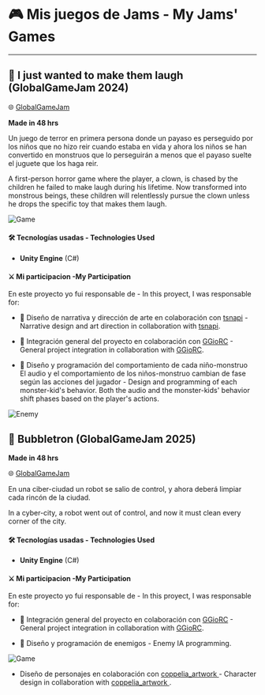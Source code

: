 # 🎮  Mis juegos de Jams - My Jams' Games 

---
## 🤡 **I just wanted to make them laugh (GlobalGameJam 2024)**

🌐 [GlobalGameJam](https://globalgamejam.org/games/2024/i-just-wanted-make-them-laugh-6)

**Made in 48 hrs**

Un juego de terror en primera persona donde un payaso es perseguido por los niños que no hizo reir cuando estaba en vida y ahora los niños se han convertido en monstruos que lo perseguirán a menos que el payaso suelte el juguete que los haga reir. 

A first-person horror game where the player, a clown, is chased by the children he failed to make laugh during his lifetime.
Now transformed into monstrous beings, these children will relentlessly pursue the clown unless he drops the specific toy that makes them laugh.

![Game](https://github.com/user-attachments/assets/4cab63f2-f9bb-4cb1-91ad-a2b8702650ea)

#### 🛠️ Tecnologías usadas - Technologies Used

- **Unity Engine** (C#)

#### ⚔️ Mi participacion -My Participation

En este proyecto yo fui responsable de - In this proyect, I was responsable for: 

- 🧭 Diseño de narrativa y dirección de arte en colaboración con [tsnapi](https://www.instagram.com/tsanapi/) - Narrative design and art direction in collaboration with [tsnapi](https://www.instagram.com/tsanapi/).

- 🧭 Integración general del proyecto en colaboración con [GGioRC](https://github.com/GGioRC) - General project integration in collaboration with [GGioRC](https://github.com/GGioRC).

- 🧭 Diseño y programación del comportamiento de cada niño-monstruo  
  El audio y el comportamiento de los niños-monstruo cambian de fase según las acciones del jugador - Design and programming of each monster-kid's behavior. Both the audio and the monster-kids' behavior shift phases based on the player's actions.
  
![Enemy](https://github.com/user-attachments/assets/3858e781-84b4-4736-a6f3-f12fb896884e)

## 🤖 **Bubbletron (GlobalGameJam 2025)**

**Made in 48 hrs**

🌐 [GlobalGameJam](https://globalgamejam.org/games/2025/bubbletron-5)

En una ciber-ciudad un robot se salio de control, y ahora deberá limpiar cada rincón de la ciudad.

In a cyber-city, a robot went out of control, and now it must clean every corner of the city.

#### 🛠️ Tecnologías usadas - Technologies Used

- **Unity Engine** (C#)

#### ⚔️ Mi participacion -My Participation

En este proyecto yo fui responsable de - In this proyect, I was responsable for: 

- 🧭 Integración general del proyecto en colaboración con [GGioRC](https://github.com/GGioRC) - General project integration in collaboration with [GGioRC](https://github.com/GGioRC).

- 🧭 Diseño y programación de enemigos - Enemy IA programming.

![Game](https://github.com/user-attachments/assets/6e6d0e13-8f35-43a6-b3ee-0d4a20a77479)

- Diseño de personajes en colaboración con [coppelia_artwork
](https://www.instagram.com/coppelia_artwork/) - Character design in collaboration with [coppelia_artwork
](https://www.instagram.com/coppelia_artwork/). 


